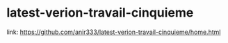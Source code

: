 # latest-verion-travail-cinquieme


link: https://github.com/anir333/latest-verion-travail-cinquieme/home.html
